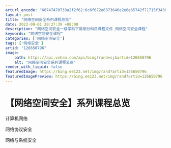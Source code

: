 ```yaml
---
arturl_encode: "68747470733a2f2f62:6c6f672e6373646e2e6e65742f71715f34383637373539392f:61727469636c652f64657461696c732f313236363530373936"
layout: post
title: "网络空间安全系列课程总览"
date: 2022-09-01 20:27:39 +08:00
description: "网络空间安全一级学科下属部分科目课程文件_网络空间安全课程"
keywords: "网络空间安全课程"
categories: ['网络空间安全']
tags: ['网络安全']
artid: "126650796"
image:
    path: https://api.vvhan.com/api/bing?rand=sj&artid=126650796
    alt: "网络空间安全系列课程总览"
render_with_liquid: false
featuredImage: https://bing.ee123.net/img/rand?artid=126650796
featuredImagePreview: https://bing.ee123.net/img/rand?artid=126650796
---
```


# 【网络空间安全】系列课程总览

计算机网络

网络协议安全

网络与系统安全